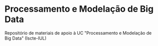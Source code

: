 # Processamento e Modelação de Big Data

Repositório de materiais de apoio à UC "Processamento e Modelação de Big Data" (Iscte-IUL)
